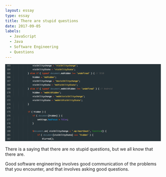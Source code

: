 ```yaml
---
layout: essay
type: essay
title: There are stupid questions
date: 2017-09-05
labels:
  - JavaScript
  - Java
  - Software Engineering
  - Questions
---
```


<img class="ui image" src="../images/javascript.png">

There is a saying that there are no stupid questions, but we all know that there are.

Good software engineering involves good communication of the problems that you encounter, and that involves asking good questions.
